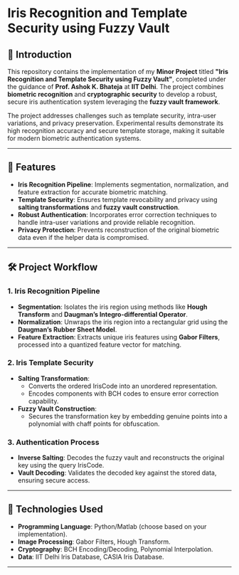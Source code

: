 
# Iris Recognition and Template Security using Fuzzy Vault

## 🚀 Introduction

This repository contains the implementation of my **Minor Project** titled **"Iris Recognition and Template Security using Fuzzy Vault"**, completed under the guidance of **Prof. Ashok K. Bhateja** at **IIT Delhi**. The project combines **biometric recognition** and **cryptographic security** to develop a robust, secure iris authentication system leveraging the **fuzzy vault framework**.

The project addresses challenges such as template security, intra-user variations, and privacy preservation. Experimental results demonstrate its high recognition accuracy and secure template storage, making it suitable for modern biometric authentication systems.

---

## 📜 Features

- **Iris Recognition Pipeline**: Implements segmentation, normalization, and feature extraction for accurate biometric matching.
- **Template Security**: Ensures template revocability and privacy using **salting transformations** and **fuzzy vault construction**.
- **Robust Authentication**: Incorporates error correction techniques to handle intra-user variations and provide reliable recognition.
- **Privacy Protection**: Prevents reconstruction of the original biometric data even if the helper data is compromised.

---

## 🛠️ Project Workflow

### 1. **Iris Recognition Pipeline**
   - **Segmentation**: Isolates the iris region using methods like **Hough Transform** and **Daugman’s Integro-differential Operator**.
   - **Normalization**: Unwraps the iris region into a rectangular grid using the **Daugman’s Rubber Sheet Model**.
   - **Feature Extraction**: Extracts unique iris features using **Gabor Filters**, processed into a quantized feature vector for matching.

### 2. **Iris Template Security**
   - **Salting Transformation**:
     - Converts the ordered IrisCode into an unordered representation.
     - Encodes components with BCH codes to ensure error correction capability.
   - **Fuzzy Vault Construction**:
     - Secures the transformation key by embedding genuine points into a polynomial with chaff points for obfuscation.

### 3. **Authentication Process**
   - **Inverse Salting**: Decodes the fuzzy vault and reconstructs the original key using the query IrisCode.
   - **Vault Decoding**: Validates the decoded key against the stored data, ensuring secure access.


---

## 🧰 Technologies Used

- **Programming Language**: Python/Matlab (choose based on your implementation).
- **Image Processing**: Gabor Filters, Hough Transform.
- **Cryptography**: BCH Encoding/Decoding, Polynomial Interpolation.
- **Data**: IIT Delhi Iris Database, CASIA Iris Database.

---
